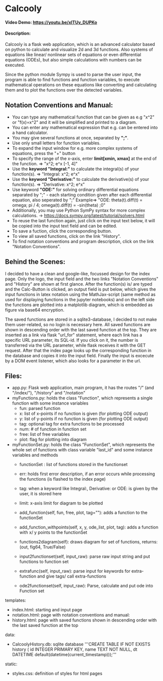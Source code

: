 # Calcooly
#### Video Demo:  https://youtu.be/xITUv_DUPKo
#### Description:

Calcooly is a flask web application, which is an advanced calculator based on python to calculate and visualize 2d and 3d functions.
Also systems of equations like linear/ nonlinear sets of equations or even differential equations (ODEs), but also simple calculations
with numbers can be executed.

Since the python module Sympy is used to parse the user input, the program is able to find functions and function variables, to execute
mathematical operations on these equations like converting and calculating them and to plot the functions over the detected variables.

Notation Conventions and Manual:
--------------------------------

- You can type any mathematical function that can be given as e.g "x^2" or "f(x)=x^2" and it will be simplified and printed to a diagram.
- You can enter any mathematical expression that e.g. can be entered into a hand calculator.
- You may give several functions at once, separated by **";"**.
- Use only small letters for function variables.
- To expand the input window for e.g. more complex systems of equations, press the "+" button
- To specify the range of the x-axis, enter **limit[xmin, xmax]** at the end of the function. => "x^2; e^x [-1, 4]"
- Use the **keyword "Integral:"** to calculate the integral(s) of your function(s). => "Integral: x^2; e^x"
- Use the **keyword "Derivative:"** to calculate the derivative(s) of your function(s). => "Derivative: x^2; e^x"
- Use keyword **"ODE:"** for solving ordinary differential equations separated by ";" - each starting condition given after each differential equation, also seperated by ";"
  Example=> "ODE: theta(t).diff(t) = omega; pi / 4; omega(t).diff(t) = -sin(theta) ;0"
- Additionally, you may use Python SymPy syntax for more complex calculations. -> https://docs.sympy.org/latest/tutorial/solvers.html
- To reuse the last function again, just click on the input text below, it will be copied into the input text field and can be edited.
- To save a fuction, click the corresponding button.
- To view all saved functions, click on the link "History".
- To find notation conventions and program description, click on the link "Notation Conventions".

Behind the Scenes:
------------------

I decided to have a clean and google-like, focussed design for the index page. Only the logo, the input field and the two links "Notation Conventions" and
"History" are shown at first glance.
After the function(s) is/ are typed and the Calc-Button is clicked, an output field is put below, which gives the input functions in latex notation
using the MathJax-script (same method as used for displaying functions in the jupyter notebooks) and on the left side the functions are plotted into a matplotlib
diagram, which is embedded as figure via base64 encryption.

The saved functions are stored in a sqlite3-database, I decided to not make them user-related, so no login is necessary here.
All saved functions are shown in descending order with the last saved function at the top. They are inserted as a link via flask "url_for" statement,
where each link has a specific URL parameter, its SQL-id. If you click on it, the number is transferred via the URL parameter, while flask receives it with
the GET request. After that the index page looks up the corresponding function in the database and copies it into the input field. Finally the input is
excecute by a DOM event listener, which also looks for a parameter in the url.

Files:
------

- app.py: Flask web application, main program, it has the routes "/" (and "/index/<fid>"), "/history" and "/notation"
- myFunctions.py: holds the class "Function", which represents a single function with some instance variables
    - fun: parsed function
    - x: list of x-points if no function is given (for plotting ODE output)
    - y: list of y-points if no function is given (for plotting ODE output)
    - tag: optional tag for extra functions to be processed
    - num: # of function in function set
    - free: list of free variables
    - plot: flag for plotting into diagram
- myFunctionSet.py: holds the class "FunctionSet", which represents the whole set of functions with class variable "last_id" and some instance variables
and methods
    - functionSet : list of functions stored in the functionset
    - err: holds first error description, if an error occurs while processing the functions (is flashed to the index page)
    - tag: when a keyword like Integral:, Derivative: or ODE: is given by the user, it is stored here
    - limit: x-axis limit for diagram to be plotted

    - add_function(self, fun, free, plot, tag=""): adds a function to the functionSet
    - add_function_withpoints(self, x, y, ode_list, plot, tag): adds a function with x/ y points to the functionSet
    - functions2diagram(self): draws diagram for set of functions, returns: (out, fig64, True/False)
    - input2functionset(self, input_raw): parse raw input string and put functions to function set
    - extrafunc(self, input_raw): parse input for keywords for extra-function and give tags/ call extra-functions
    - ode2functionset(self, input_raw): Parse, calculate and put ode into Function set

templates:
- index.html: starting and input page
- notation.html: page with notation conventions and manual:
- history.html: page with saved functions shown in descending order with the last saved function at the top

data:
- CalcoolyHistory.db: sqlite database
    '''CREATE TABLE IF NOT EXISTS history (
    id INTEGER PRIMARY KEY,
    name TEXT NOT NULL,
    dt DATETIME default(datetime(current_timestamp)));'''

static:
- styles.css: definition of styles for html pages
